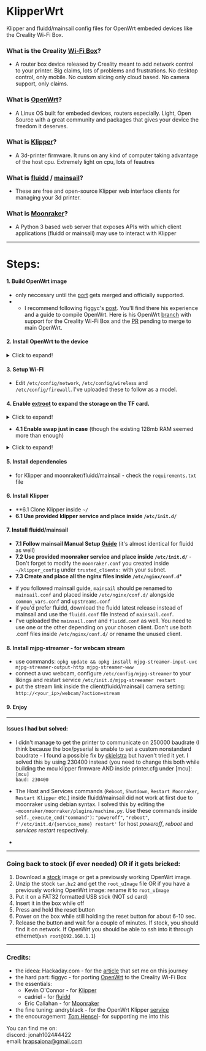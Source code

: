# KlipperWrt
 Klipper and fluidd/mainsail config files for OpenWrt embeded devices like the Creality Wi-Fi Box.

### What is the Creality [Wi-Fi Box](https://www.creality.com/goods-detail/creality-box-3d-printer)?
- A router box device released by Creality meant to add network control to your printer.  Big claims, lots of problems and frustrations. No desktop control, only mobile. No custom slicing only cloud based. No camera support, only claims.

### What is [OpenWrt](https://github.com/openwrt/openwrt)?
- A Linux OS built for embeded devices, routers especially. Light, Open Source with a great community and packages that gives your device the freedom it deserves. 
    
### What is [Klipper](https://github.com/KevinOConnor/klipper)?
- A 3d-printer firmware. It runs on any kind of computer taking advantage of the host cpu. Extremely light on cpu, lots of feautres

### What is [fluidd](https://github.com/cadriel/fluidd) / [mainsail](https://github.com/meteyou/mainsail)?
- These are free and open-source Klipper web interface clients for managing your 3d printer.
    
### What is [Moonraker](https://github.com/Arksine/moonraker)?
- A Python 3 based web server that exposes APIs with which client applications (fluidd or mainsail) may use to interact with Klipper

--------------------------------------------------------------------------

# Steps:
#### 1. Build OpenWrt image
* only neccesary until the [port](https://github.com/openwrt/openwrt/pull/3802) gets merged and officially supported.
* * I recommend following figgyc's [post](https://github.com/figgyc/figgyc.github.io/blob/source/posts.org#compiling-openwrt-for-the-creality-wb-01-tips-and-tricks). You'll find there his experience and a guide to compile OpenWrt. Here is his OpenWrt [branch](https://github.com/figgyc/openwrt/tree/wb01) with support for the Creality Wi-Fi Box and the [PR](https://github.com/openwrt/openwrt/pull/3802) pending to merge to main OpenWrt.
#### 2. Install OpenWrt to the device

<details>
  <summary>Click to expand!</summary>
* Flashing:
1) Rename factory.bin to cxsw_update.tar.bz2  
2) Copy it to the root of a FAT32 formatted microSD card.  
3) Turn on the device, wait for it to start, then insert the card.  
The stock firmware reads the install.sh script from this archive, the build script I added creates one that works in a similar way. Web firmware update didn't work in my testing.
</details>

#### 3. Setup Wi-FI
* Edit `/etc/config/network`, `/etc/config/wireless` and `/etc/config/firewall`. I've uploaded these to follow as a model.
#### 4. Enable [extroot](https://openwrt.org/docs/guide-user/additional-software/extroot_configuration) to expand the storage on the TF card.
<details>
  <summary>Click to expand!</summary>
  
`opkg update && opkg install block-mount kmod-fs-ext4 kmod-usb-storage kmod-usb-ohci kmod-usb-uhci e2fsprogs fdisk`  
`DEVICE="$(sed -n -e "/\s\/overlay\s.*$/s///p" /etc/mtab)"`  
`uci -q delete fstab.rwm`  
`uci set fstab.rwm="mount"`  
`uci set fstab.rwm.device="${DEVICE}"`  
`uci set fstab.rwm.target="/rwm"`  
`uci commit fstab`  

`mkfs.ext4 /dev/mmcblk0p1`  

`DEVICE="/dev/mmcblk0p1"`  
`eval $(block info "${DEVICE}" | grep -o -e "UUID=\S*")`  
`uci -q delete fstab.overlay`  
`uci set fstab.overlay="mount"`  
`uci set fstab.overlay.uuid="${UUID}"`  
`uci set fstab.overlay.target="/overlay"`  
`uci commit fstab`  
`mount /dev/mmcblk0p1 /mnt`  
`cp -f -a /overlay/. /mnt`  
`umount /mnt`  
`reboot`  
  </details>
  
- **4.1 Enable swap just in case** (though the existing 128mb RAM seemed more than enough)
<details>
  <summary>Click to expand!</summary>

**run this once:**  
`opkg update && opkg install swap-utils`

`dd if=/dev/zero of=/overlay/swap.page bs=1M count=512`  
`mkswap /overlay/swap.page`  
`swapon /overlay/swap.page`  
`mount -o remount,size=200M /tmp`  
  
**put this inside /etc/rc.local above exit so that swap is enabled at boot:**  

###activate the swap file on the SD card  
`swapon /overlay/swap.page`  

###expand /tmp space  
`mount -o remount,size=200M /tmp`  
</details>

#### 5. Install dependencies
* for Klipper and moonraker/fluidd/mainsail - check the `requirements.txt` file
#### 6. Install Klipper
- **6.1 Clone Klipper inside `~/`
- **6.1 Use provided klipper service and place inside `/etc/init.d/`**
#### 7. Install fluidd/mainsail
- **7.1 Follow mainsail Manual Setup [Guide](https://docs.mainsail.xyz/setup/manual-setup)** (it's almost identical for fluidd as well)
- **7.2 Use provided moonraker service and place inside `/etc/init.d/`**
        - Don't forget to modify the `moonraker.conf` you created inside `~/klipper_config` under `trusted_clients:` with your subnet.
- **7.3 Create and place all the nginx files inside `/etc/nginx/conf.d`***
* if you followed mainsail guide, `mainsail` should pe renamed to `mainsail.conf` and placed inside `/etc/nginx/conf.d/` alongside `common_vars.conf` and `upstreams.conf`
* if you'd prefer fluidd, download the fluidd latest release instead of mainsail and use the `fluidd.conf` file instead of `mainsail.conf`.
* I've uploaded the `mainsail.conf` and `fluidd.conf` as well. You need to use one or the other depending on your chosen client. Don't use both .conf files inside `/etc/nginx/conf.d/` or rename the unused client.
#### 8. Install mjpg-streamer - for webcam stream
* use commands: `opkg update && opkg install mjpg-streamer-input-uvc mjpg-streamer-output-http mjpg-streamer-www`
* connect a uvc webcam, configure `/etc/config/mjpg-streamer` to your likings and restart service `/etc/init.d/mjpg-streeamer restart`
* put the stream link inside the client(fluidd/mainsail) camera setting: `http://<your_ip>/webcam/?action=stream`
#### 9. Enjoy 

--------------------------------------------------------------------------

#### Issues I had but solved:
- I didn't manage to get the printer to communicate on 250000 baudrate (I think because the box/pyserial is unable to set a custom nonstandard baudrate - I found a possible fix by [ckielstra](https://github.com/pyserial/pyserial/pull/496) but haven't tried it yet. I solved this by using 230400 instead (you need to change this both while building the mcu klipper firmware AND inside printer.cfg under [mcu]:  
`[mcu]`  
`baud: 230400`  

- The Host and Services commands (`Reboot`, `Shutdown`, `Restart Moonraker`, `Restart Klipper` etc.) inside fluidd/mainsail did not work at first due to moonraker using debian syntax. I solved this by editing the `~moonraker/moonraker/plugins/machine.py`. Use these commands inside `self._execute_cmd("command")`: `"poweroff"`, `"reboot"`, `f'/etc/init.d/{service_name} restart'` for host *poweroff*, *reboot* and *services restart* respectively.
- 
--------------------------------------------------------------------------
### Going back to stock (if ever needed) OR if it gets bricked:
1. Download a [stock](http://file2-cdn.creality.com/model/cfg/box/V1.01b51/cxsw_update.tar.bz2) image or get a previowsly working OpenWrt image.
2. Unzip the stock `tar.bz2` and get the `root_uImage` file OR if you have a previously working OpenWrt image: rename it to `root_uImage`
3. Put it on a FAT32 formatted USB stick (NOT sd card)
4. Insert it in the box while off
5. Press and hold the reset button
6. Power on the box while still holding the reset button for about 6-10 sec.
7. Release the button and wait for a couple of minutes. If stock, you should find it on network. If OpenWrt you should be able to ssh into it through ethernet(`ssh root@192.168.1.1`)
--------------------------------------------------------------------------
### Credits:
* the ideea: Hackaday.com - for the [article](https://hackaday.com/2020/12/28/teardown-creality-wifi-box) that set me on this journey
* the hard part: figgyc - for porting [OpenWrt](https://github.com/figgyc/openwrt/tree/wb01) to the Creality Wi-Fi Box
* the essentials: 
  - Kevin O'Connor - for [Klipper](https://github.com/KevinOConnor/klipper)
  - cadriel - for [fluidd](https://github.com/cadriel/fluidd)
  - Eric Callahan - for [Moonraker](https://github.com/Arksine/moonraker)
* the fine tuning: andryblack - for the OpenWrt Klipper [service](https://github.com/andryblack/openwrt-build/tree/master/packages/klipper/files)
* the encouragement: [Tom Hensel](https://github.com/gretel)- for supporting me into this

You can find me on:  
discord: jonah1024#4422  
email: hrapsaiona@gmail.com  
